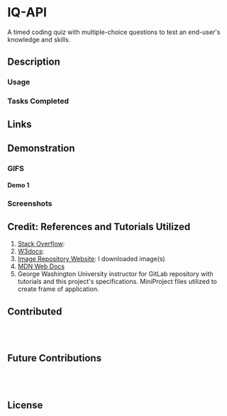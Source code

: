 # IQ-API
A timed coding quiz with multiple-choice questions to test an end-user's knowledge and skills.

## Description

### Usage

### Tasks Completed

## Links

## Demonstration 
### GIFS 

#### Demo 1

### Screenshots

## Credit: References and Tutorials Utilized
1. [Stack Overflow]():  
2. [W3docs](): 
3. [Image Repository Website](https://pixabay.com/): I downloaded image(s)
4. [MDN Web Docs]() 
5. George Washington University instructor for GitLab repository with tutorials and this project's specifications. MiniProject files utilized to create frame of application.


## Contributed

<br></br>

## Future Contributions

<br></br>

## License




